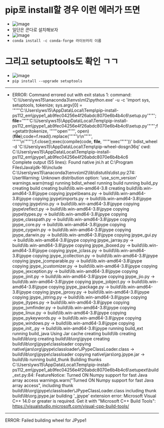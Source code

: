# pip로 install할 경우 이런 에러가 뜨면
- ![image](https://user-images.githubusercontent.com/77317312/114494613-a0df2b00-9c57-11eb-9ea5-f5e4a3e7a011.png)
- 일단은 콘다로 설치해보자
- ![image](https://user-images.githubusercontent.com/77317312/114494723-cbc97f00-9c57-11eb-9ab4-92848810e7c8.png)
- `conda install -c conda-forge 라이브러리 이름`

# 그리고 setuptools도 확인 ㄱㄱ
- ![image](https://user-images.githubusercontent.com/77317312/114494844-ff0c0e00-9c57-11eb-9228-ec1d25437260.png)
- `pip install --upgrade setuptools`
-------------
-   ERROR: Command errored out with exit status 1:
   command: 'C:\Users\yws15\anaconda3\envs\ml2\python.exe' -u -c 'import sys, setuptools, tokenize; sys.argv[0] = '"'"'C:\\Users\\yws15\\AppData\\Local\\Temp\\pip-install-ps112_em\\jpype1_ab9fec04256e4f26abdc8070e6b4b4c6\\setup.py'"'"'; __file__='"'"'C:\\Users\\yws15\\AppData\\Local\\Temp\\pip-install-ps112_em\\jpype1_ab9fec04256e4f26abdc8070e6b4b4c6\\setup.py'"'"';f=getattr(tokenize, '"'"'open'"'"', open)(__file__);code=f.read().replace('"'"'\r\n'"'"', '"'"'\n'"'"');f.close();exec(compile(code, __file__, '"'"'exec'"'"'))' bdist_wheel -d 'C:\Users\yws15\AppData\Local\Temp\pip-wheel-dosgn36q'
       cwd: C:\Users\yws15\AppData\Local\Temp\pip-install-ps112_em\jpype1_ab9fec04256e4f26abdc8070e6b4b4c6\
  Complete output (55 lines):
  Found native jni.h at C:\Program Files\Java\jdk-16\include
  C:\Users\yws15\anaconda3\envs\ml2\lib\distutils\dist.py:274: UserWarning: Unknown distribution option: 'use_scm_version'
    warnings.warn(msg)
  running bdist_wheel
  running build
  running build_py
  creating build
  creating build\lib.win-amd64-3.8
  creating build\lib.win-amd64-3.8\jpype
  copying jpype\beans.py -> build\lib.win-amd64-3.8\jpype
  copying jpype\imports.py -> build\lib.win-amd64-3.8\jpype
  copying jpype\nio.py -> build\lib.win-amd64-3.8\jpype
  copying jpype\reflect.py -> build\lib.win-amd64-3.8\jpype
  copying jpype\types.py -> build\lib.win-amd64-3.8\jpype
  copying jpype\_classpath.py -> build\lib.win-amd64-3.8\jpype
  copying jpype\_core.py -> build\lib.win-amd64-3.8\jpype
  copying jpype\_cygwin.py -> build\lib.win-amd64-3.8\jpype
  copying jpype\_darwin.py -> build\lib.win-amd64-3.8\jpype
  copying jpype\_gui.py -> build\lib.win-amd64-3.8\jpype
  copying jpype\_jarray.py -> build\lib.win-amd64-3.8\jpype
  copying jpype\_jboxed.py -> build\lib.win-amd64-3.8\jpype
  copying jpype\_jclass.py -> build\lib.win-amd64-3.8\jpype
  copying jpype\_jcollection.py -> build\lib.win-amd64-3.8\jpype
  copying jpype\_jcomparable.py -> build\lib.win-amd64-3.8\jpype
  copying jpype\_jcustomizer.py -> build\lib.win-amd64-3.8\jpype
  copying jpype\_jexception.py -> build\lib.win-amd64-3.8\jpype
  copying jpype\_jinit.py -> build\lib.win-amd64-3.8\jpype
  copying jpype\_jio.py -> build\lib.win-amd64-3.8\jpype
  copying jpype\_jobject.py -> build\lib.win-amd64-3.8\jpype
  copying jpype\_jpackage.py -> build\lib.win-amd64-3.8\jpype
  copying jpype\_jproxy.py -> build\lib.win-amd64-3.8\jpype
  copying jpype\_jstring.py -> build\lib.win-amd64-3.8\jpype
  copying jpype\_jtypes.py -> build\lib.win-amd64-3.8\jpype
  copying jpype\_jvmfinder.py -> build\lib.win-amd64-3.8\jpype
  copying jpype\_linux.py -> build\lib.win-amd64-3.8\jpype
  copying jpype\_pykeywords.py -> build\lib.win-amd64-3.8\jpype
  copying jpype\_windows.py -> build\lib.win-amd64-3.8\jpype
  copying jpype\__init__.py -> build\lib.win-amd64-3.8\jpype
  running build_ext
  running build_java
  Using Jar cache
  creating build\lib
  creating build\lib\org
  creating build\lib\org\jpype
  creating build\lib\org\jpype\classloader
  copying native\jars\org\jpype\classloader\JPypeClassLoader.class -> build\lib\org\jpype\classloader
  copying native\jars\org.jpype.jar -> build\lib
  running build_thunk
  Building thunks
  C:\Users\yws15\AppData\Local\Temp\pip-install-ps112_em\jpype1_ab9fec04256e4f26abdc8070e6b4b4c6\setupext\build_ext.py:84: FeatureNotice: Turned ON Numpy support for fast Java array access
    warnings.warn("Turned ON Numpy support for fast Java array access",
    including thunk build\lib\org\jpype\classloader\JPypeClassLoader.class
    including thunk build\lib\org.jpype.jar
  building '_jpype' extension
  error: Microsoft Visual C++ 14.0 or greater is required. Get it with "Microsoft C++ Build Tools": https://visualstudio.microsoft.com/visual-cpp-build-tools/
  ----------------------------------------
  ERROR: Failed building wheel for JPype1
